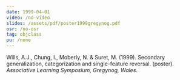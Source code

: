 ```yaml
---
date: 1999-04-01
video: /no-video
slides: /assets/pdf/poster1999gregynog.pdf
osr: /no-osr
tag: objclass
pu: /none
---
```


Wills, A.J., Chung, I., Moberly, N. & Suret, M. (1999). Secondary generalization, categorization and single-feature reversal. (poster).  _Associative Learning Symposium, Gregynog, Wales_. 



